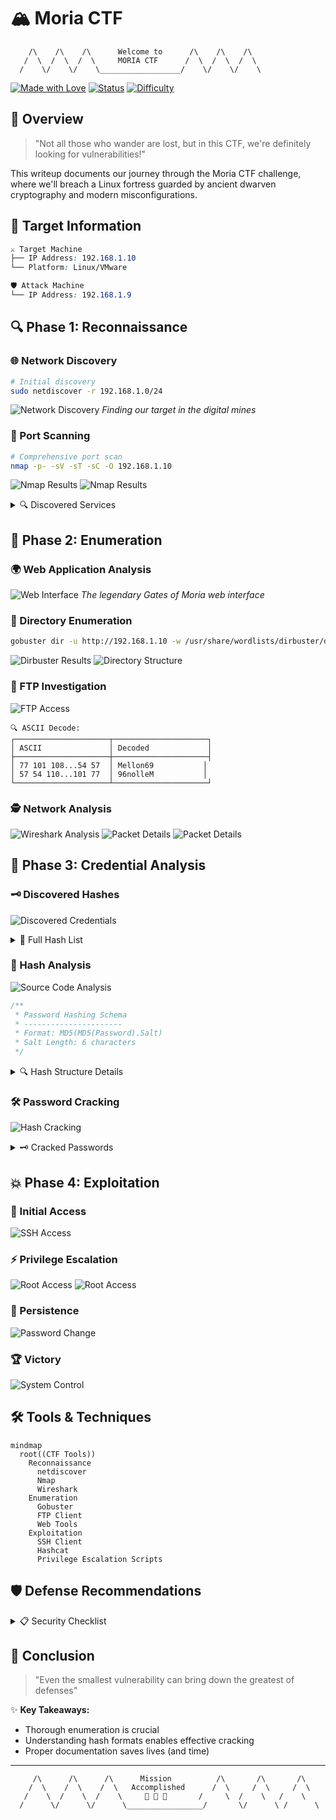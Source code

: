 # 🏔️ Moria CTF

```ascii
    /\    /\    /\      Welcome to      /\    /\    /\
   /  \  /  \  /  \     MORIA CTF      /  \  /  \  /  \
  /    \/    \/    \__________________/    \/    \/    \
```

[![Made with Love](https://img.shields.io/badge/Made%20with-🖤-black.svg)]()
[![Status](https://img.shields.io/badge/Status-Completed-success.svg)]()
[![Difficulty](https://img.shields.io/badge/Difficulty-Medium-yellow.svg)]()


## 🎯 Overview
> "Not all those who wander are lost, but in this CTF, we're definitely looking for vulnerabilities!"

This writeup documents our journey through the Moria CTF challenge, where we'll breach a Linux fortress guarded by ancient dwarven cryptography and modern misconfigurations.

## 🎯 Target Information
```css
⚔️ Target Machine
├── IP Address: 192.168.1.10
└── Platform: Linux/VMware

🛡️ Attack Machine
└── IP Address: 192.168.1.9
```

## 🔍 Phase 1: Reconnaissance

### 🌐 Network Discovery
```bash
# Initial discovery
sudo netdiscover -r 192.168.1.0/24
```
![Network Discovery](media/Discovery.png)
*Finding our target in the digital mines*

### 📡 Port Scanning
```bash
# Comprehensive port scan
nmap -p- -sV -sT -sC -O 192.168.1.10
```
![Nmap Results](media/Scanning.png)
![Nmap Results](media/Scanning2.png)

<details>
<summary>🔍 Discovered Services</summary>

```yml
Services:
  - Port 21:
      Protocol: FTP
      Version: vsftpd 2.0.8+
      Status: Open
  
  - Port 22:
      Protocol: SSH
      Version: OpenSSH 6.6.1
      Status: Open
  
  - Port 80:
      Protocol: HTTP
      Version: Apache 2.4.6
      Additional: PHP/5.4.16
      Status: Open
```
</details>

## 🔬 Phase 2: Enumeration

### 🌍 Web Application Analysis
![Web Interface](media/WebInterface.png)
*The legendary Gates of Moria web interface*

### 📂 Directory Enumeration
```bash
gobuster dir -u http://192.168.1.10 -w /usr/share/wordlists/dirbuster/directory-list-2.3-medium.txt
```
![Dirbuster Results](media/DirbusterResults.png)
![Directory Structure](media/DirectoryStructure.png)

### 📁 FTP Investigation
![FTP Access](media/FTPAccess.png)

```plaintext
🔍 ASCII Decode:
┌─────────────────────┬─────────────────────┐
│ ASCII               │ Decoded             │
├─────────────────────┼─────────────────────┤
│ 77 101 108...54 57  │ Mellon69           │
│ 57 54 110...101 77  │ 96nolleM           │
└─────────────────────┴─────────────────────┘
```

### 🕵️ Network Analysis
![Wireshark Analysis](media/WiresharkAnalysis.png)
![Packet Details](media/PacketDetails.png)
![Packet Details](media/PacketDetails1.png)

## 🔑 Phase 3: Credential Analysis

### 🗝️ Discovered Hashes
![Discovered Credentials](media/DiscoveredCredentials.png)

<details>
<summary>📜 Full Hash List</summary>

```yml
Credential Pairs (Hash$Salt):
  Balin   : c2d8960157fc8540f6d5d66594e165e0$6MAp84
  Oin     : 727a279d913fba677c490102b135e51e$bQkChe
  Ori     : 8c3c3152a5c64ffb683d78efc3520114$HnqeN4
  Maeglin : 6ba94d6322f53f30aca4f34960203703$e5ad5s
  Fundin  : c789ec9fae1cd07adfc02930a39486a1$g9Wxv7
  Nain    : fec21f5c7dcf8e5e54537cfda92df5fe$HCCsxP
  Dain    : 6a113db1fd25c5501ec3a5936d817c29$cC5nTr
  Telchar : dd272382909a4f51163c77da6356cc6f$h8spZR
  Thrain  : 7db5040c351237e8332bfbba757a1019$tb9AWe
  Balrog  : Mellon69 (plaintext)
```
</details>

### 🔐 Hash Analysis
![Source Code Analysis](media/MD5algorithm.png)

```javascript
/**
 * Password Hashing Schema
 * ----------------------
 * Format: MD5(MD5(Password).Salt)
 * Salt Length: 6 characters
 */
```

<details>
<summary>🔍 Hash Structure Details</summary>

```mermaid
graph TD
    A[Password] -->|First MD5| B[MD5 Hash]
    B -->|Concatenate| C[Hash + Salt]
    C -->|Second MD5| D[Final Hash]
```
</details>

### 🛠️ Password Cracking
![Hash Cracking](media/HashCracking.png)

<details>
<summary>🗝️ Cracked Passwords</summary>

```css
Successful Cracks:
├── Balin   ➔ flower
├── Nain    ➔ warrior
├── Ori     ➔ spanky
├── Oin     ➔ rainbow
├── Dain    ➔ abcdef
├── Maeglin ➔ fuckoff
└── Fundin  ➔ hunter2
```
</details>

## 💥 Phase 4: Exploitation

### 🚪 Initial Access
![SSH Access](media/SSHAccess.png)

### ⚡ Privilege Escalation
![Root Access](media/RootAccess.png)
![Root Access](media/RootAccess2.png)

### 🔐 Persistence
![Password Change](media/PasswordChange.png)

### 🏆 Victory
![System Control](media/FinalVictory.png)

## 🛠️ Tools & Techniques

```mermaid
mindmap
  root((CTF Tools))
    Reconnaissance
      netdiscover
      Nmap
      Wireshark
    Enumeration
      Gobuster
      FTP Client
      Web Tools
    Exploitation
      SSH Client
      Hashcat
      Privilege Escalation Scripts
```

## 🛡️ Defense Recommendations

<details>
<summary>📋 Security Checklist</summary>

```markdown
1. 🔒 Service Security
   - [ ] Update all services
   - [ ] Replace FTP with SFTP
   - [ ] Implement regular patching

2. 🔑 Authentication
   - [ ] Replace MD5 with Argon2/bcrypt
   - [ ] Enforce strong passwords
   - [ ] Enable 2FA where possible

3. 🚫 Access Control
   - [ ] Implement least privilege
   - [ ] Segregate user access
   - [ ] Regular access audits

4. 📡 Monitoring
   - [ ] Set up IDS/IPS
   - [ ] Enable comprehensive logging
   - [ ] Regular security assessments
```
</details>

## 🏁 Conclusion
> "Even the smallest vulnerability can bring down the greatest of defenses"

✨ **Key Takeaways:**
- Thorough enumeration is crucial
- Understanding hash formats enables effective cracking
- Proper documentation saves lives (and time)

---
                        
```ascii
     /\      /\      /\      Mission          /\       /\       /\
    /  \    /  \    /  \   Accomplished      /  \     /  \     /  \
   /    \  /    \  /    \     👑 👑 👑       /     \  /    \   /    \
  /      \/      \/      \_________________/       \/      \ /      \
```

